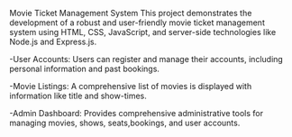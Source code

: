Movie Ticket Management System 
This project demonstrates the development of a robust and user-friendly movie ticket management system using HTML, CSS, JavaScript, and server-side technologies like Node.js and Express.js.

-User Accounts: Users can register and manage their accounts, including personal information and past bookings.

-Movie Listings: A comprehensive list of movies is displayed with information like title and show-times.

-Admin Dashboard: Provides comprehensive administrative tools for managing movies, shows, seats,bookings, and user accounts.


